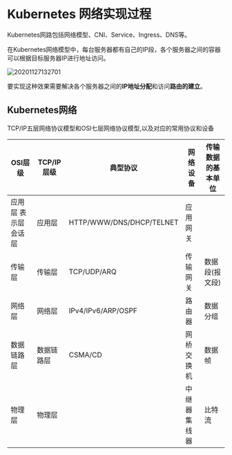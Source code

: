 # Kubernetes 网络实现过程

Kubernetes网路包括网络模型、CNI、Service、Ingress、DNS等。

在Kubernetes网络模型中，每台服务器都有自己的IP段，各个服务器之间的容器可以根据目标服务器IP进行地址访问。

![20201127132701](https://deemoprobe.oss-cn-shanghai.aliyuncs.com/images/20201127132701.png)

要实现这种效果需要解决各个服务器之间的**IP地址分配**和访问**路由的建立**。

## Kubernetes网络

TCP/IP五层网络协议模型和OSI七层网络协议模型,以及对应的常用协议和设备

| OSI层级              | TCP/IP层级 | 典型协议                 | 网络设备      | 传输数据的基本单位 |
| -------------------- | ---------- | ------------------------ | ------------- | ------------------ |
| 应用层 表示层 会话层 | 应用层     | HTTP/WWW/DNS/DHCP/TELNET | 应用网关      |                    |
| 传输层               | 传输层     | TCP/UDP/ARQ              | 传输网关      | 数据段(报文段)     |
| 网络层               | 网络层     | IPv4/IPv6/ARP/OSPF       | 路由器        | 数据分组           |
| 数据链路层           | 数据链路层 | CSMA/CD                  | 网桥 交换机   | 数据帧             |
| 物理层               | 物理层     |                          | 中继器 集线器 | 比特流             |

